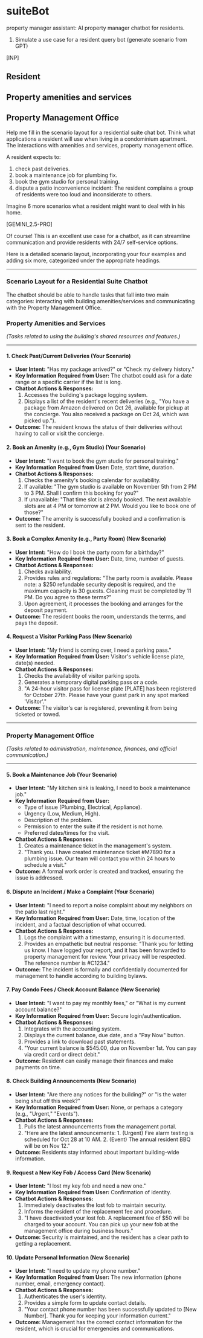 # suiteBot

property manager assistant: AI property manager chatbot for residents.

1. Simulate a use case for a resident query bot (generate scenario from GPT)

[INP]

## Resident

## Property amenities and services

## Property Management Office

Help me fill in the scenario layout for a residential suite chat bot. Think what applications a resident will use when living in a condominium apartment. The interactions with amenities and services, property management office.

A resident expects to:

1. check past deliveries.
2. book a maintenance job for plumbing fix.
3. book the gym studio for personal training.
4. dispute a patio inconvenience incident: The resident complains a group of residents were too loud and inconsiderate to others.

Imagine 6 more scenarios what a resident might want to deal with in his home.


[GEMINI_2.5-PRO]

Of course! This is an excellent use case for a chatbot, as it can streamline communication and provide residents with 24/7 self-service options.

Here is a detailed scenario layout, incorporating your four examples and adding six more, categorized under the appropriate headings.

---

### **Scenario Layout for a Residential Suite Chatbot**

The chatbot should be able to handle tasks that fall into two main categories: interacting with building amenities/services and communicating with the Property Management Office.

### **Property Amenities and Services**
*(Tasks related to using the building's shared resources and features.)*

---

#### **1. Check Past/Current Deliveries (Your Scenario)**
*   **User Intent:** "Has my package arrived?" or "Check my delivery history."
*   **Key Information Required from User:** The chatbot could ask for a date range or a specific carrier if the list is long.
*   **Chatbot Actions & Responses:**
    1.  Accesses the building's package logging system.
    2.  Displays a list of the resident's recent deliveries (e.g., "You have a package from Amazon delivered on Oct 26, available for pickup at the concierge. You also received a package on Oct 24, which was picked up.").
*   **Outcome:** The resident knows the status of their deliveries without having to call or visit the concierge.

#### **2. Book an Amenity (e.g., Gym Studio) (Your Scenario)**
*   **User Intent:** "I want to book the gym studio for personal training."
*   **Key Information Required from User:** Date, start time, duration.
*   **Chatbot Actions & Responses:**
    1.  Checks the amenity's booking calendar for availability.
    2.  If available: "The gym studio is available on November 5th from 2 PM to 3 PM. Shall I confirm this booking for you?"
    3.  If unavailable: "That time slot is already booked. The next available slots are at 4 PM or tomorrow at 2 PM. Would you like to book one of those?"
*   **Outcome:** The amenity is successfully booked and a confirmation is sent to the resident.

#### **3. Book a Complex Amenity (e.g., Party Room) (New Scenario)**
*   **User Intent:** "How do I book the party room for a birthday?"
*   **Key Information Required from User:** Date, time, number of guests.
*   **Chatbot Actions & Responses:**
    1.  Checks availability.
    2.  Provides rules and regulations: "The party room is available. Please note: a $250 refundable security deposit is required, and the maximum capacity is 30 guests. Cleaning must be completed by 11 PM. Do you agree to these terms?"
    3.  Upon agreement, it processes the booking and arranges for the deposit payment.
*   **Outcome:** The resident books the room, understands the terms, and pays the deposit.

#### **4. Request a Visitor Parking Pass (New Scenario)**
*   **User Intent:** "My friend is coming over, I need a parking pass."
*   **Key Information Required from User:** Visitor's vehicle license plate, date(s) needed.
*   **Chatbot Actions & Responses:**
    1.  Checks the availability of visitor parking spots.
    2.  Generates a temporary digital parking pass or a code.
    3.  "A 24-hour visitor pass for license plate [PLATE] has been registered for October 27th. Please have your guest park in any spot marked 'Visitor'."
*   **Outcome:** The visitor's car is registered, preventing it from being ticketed or towed.

---

### **Property Management Office**
*(Tasks related to administration, maintenance, finances, and official communication.)*

---

#### **5. Book a Maintenance Job (Your Scenario)**
*   **User Intent:** "My kitchen sink is leaking, I need to book a maintenance job."
*   **Key Information Required from User:**
    *   Type of issue (Plumbing, Electrical, Appliance).
    *   Urgency (Low, Medium, High).
    *   Description of the problem.
    *   Permission to enter the suite if the resident is not home.
    *   Preferred dates/times for the visit.
*   **Chatbot Actions & Responses:**
    1.  Creates a maintenance ticket in the management's system.
    2.  "Thank you. I have created maintenance ticket #M7890 for a plumbing issue. Our team will contact you within 24 hours to schedule a visit."
*   **Outcome:** A formal work order is created and tracked, ensuring the issue is addressed.

#### **6. Dispute an Incident / Make a Complaint (Your Scenario)**
*   **User Intent:** "I need to report a noise complaint about my neighbors on the patio last night."
*   **Key Information Required from User:** Date, time, location of the incident, and a factual description of what occurred.
*   **Chatbot Actions & Responses:**
    1.  Logs the complaint with a timestamp, ensuring it is documented.
    2.  Provides an empathetic but neutral response: "Thank you for letting us know. I have logged your report, and it has been forwarded to property management for review. Your privacy will be respected. The reference number is #C1234."
*   **Outcome:** The incident is formally and confidentially documented for management to handle according to building bylaws.

#### **7. Pay Condo Fees / Check Account Balance (New Scenario)**
*   **User Intent:** "I want to pay my monthly fees," or "What is my current account balance?"
*   **Key Information Required from User:** Secure login/authentication.
*   **Chatbot Actions & Responses:**
    1.  Integrates with the accounting system.
    2.  Displays the current balance, due date, and a "Pay Now" button.
    3.  Provides a link to download past statements.
    4.  "Your current balance is $545.00, due on November 1st. You can pay via credit card or direct debit."
*   **Outcome:** Resident can easily manage their finances and make payments on time.

#### **8. Check Building Announcements (New Scenario)**
*   **User Intent:** "Are there any notices for the building?" or "Is the water being shut off this week?"
*   **Key Information Required from User:** None, or perhaps a category (e.g., "Urgent," "Events").
*   **Chatbot Actions & Responses:**
    1.  Pulls the latest announcements from the management portal.
    2.  "Here are the latest announcements: 1. (Urgent) Fire alarm testing is scheduled for Oct 28 at 10 AM. 2. (Event) The annual resident BBQ will be on Nov 12."
*   **Outcome:** Residents stay informed about important building-wide information.

#### **9. Request a New Key Fob / Access Card (New Scenario)**
*   **User Intent:** "I lost my key fob and need a new one."
*   **Key Information Required from User:** Confirmation of identity.
*   **Chatbot Actions & Responses:**
    1.  Immediately deactivates the lost fob to maintain security.
    2.  Informs the resident of the replacement fee and procedure.
    3.  "I have deactivated your lost fob. A replacement fee of $50 will be charged to your account. You can pick up your new fob at the management office during business hours."
*   **Outcome:** Security is maintained, and the resident has a clear path to getting a replacement.

#### **10. Update Personal Information (New Scenario)**
*   **User Intent:** "I need to update my phone number."
*   **Key Information Required from User:** The new information (phone number, email, emergency contact).
*   **Chatbot Actions & Responses:**
    1.  Authenticates the user's identity.
    2.  Provides a simple form to update contact details.
    3.  "Your contact phone number has been successfully updated to [New Number]. Thank you for keeping your information current."
*   **Outcome:** Management has the correct contact information for the resident, which is crucial for emergencies and communications.